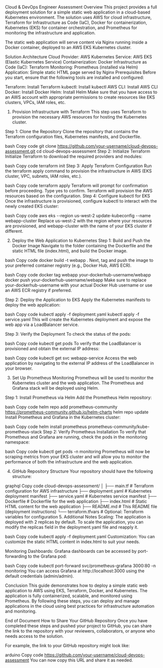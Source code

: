 Cloud & DevOps Engineer Assessment
Overview
This project provides a full deployment solution for a simple static web application in a cloud-based Kubernetes environment. The solution uses AWS for cloud infrastructure, Terraform for Infrastructure as Code (IaC), Docker for containerization, Kubernetes (EKS) for container orchestration, and Prometheus for monitoring the infrastructure and application.

The static web application will serve content via Nginx running inside a Docker container, deployed to an AWS EKS Kubernetes cluster.

Solution Architecture
Cloud Provider: AWS
Kubernetes Service: AWS EKS (Elastic Kubernetes Service)
Containerization: Docker
Infrastructure as Code (IaC): Terraform
Monitoring: Prometheus (installed via Helm)
Application: Simple static HTML page served by Nginx
Prerequisites
Before you start, ensure that the following tools are installed and configured:

Terraform: Install Terraform
kubectl: Install kubectl
AWS CLI: Install AWS CLI
Docker: Install Docker
Helm: Install Helm
Make sure that you have access to an AWS account with appropriate permissions to create resources like EKS clusters, VPCs, IAM roles, etc.

1. Provision Infrastructure with Terraform
This step uses Terraform to provision the necessary AWS resources for hosting the Kubernetes cluster.

Step 1: Clone the Repository
Clone the repository that contains the Terraform configuration files, Kubernetes manifests, and Dockerfile.

bash
Copy code
git clone https://github.com/your-username/cloud-devops-assessment.git
cd cloud-devops-assessment
Step 2: Initialize Terraform
Initialize Terraform to download the required providers and modules:

bash
Copy code
terraform init
Step 3: Apply Terraform Configuration
Run the terraform apply command to provision the infrastructure in AWS (EKS cluster, VPC, subnets, IAM roles, etc.).

bash
Copy code
terraform apply
Terraform will prompt for confirmation before proceeding. Type yes to confirm.
Terraform will provision the AWS resources based on the configuration.
Step 4: Configure kubectl for EKS
Once the infrastructure is provisioned, configure kubectl to interact with the newly created EKS cluster:

bash
Copy code
aws eks --region us-west-2 update-kubeconfig --name webapp-cluster
Replace us-west-2 with the region where your resources are provisioned, and webapp-cluster with the name of your EKS cluster if different.

2. Deploy the Web Application to Kubernetes
Step 1: Build and Push the Docker Image
Navigate to the folder containing the Dockerfile and the static HTML file (index.html), and build the Docker image.

bash
Copy code
docker build -t webapp .
Next, tag and push the image to your preferred container registry (e.g., Docker Hub, AWS ECR).

bash
Copy code
docker tag webapp your-dockerhub-username/webapp
docker push your-dockerhub-username/webapp
Make sure to replace your-dockerhub-username with your actual Docker Hub username or use an AWS ECR registry if preferred.

Step 2: Deploy the Application to EKS
Apply the Kubernetes manifests to deploy the web application:

bash
Copy code
kubectl apply -f deployment.yaml
kubectl apply -f service.yaml
This will create the Kubernetes deployment and expose the web app via a LoadBalancer service.

Step 3: Verify the Deployment
To check the status of the pods:

bash
Copy code
kubectl get pods
To verify that the LoadBalancer is provisioned and obtain the external IP address:

bash
Copy code
kubectl get svc webapp-service
Access the web application by navigating to the external IP address of the LoadBalancer in your browser.

3. Set Up Prometheus Monitoring
Prometheus will be used to monitor the Kubernetes cluster and the web application. The Prometheus and Grafana stack will be deployed using Helm.

Step 1: Install Prometheus via Helm
Add the Prometheus Helm repository:

bash
Copy code
helm repo add prometheus-community https://prometheus-community.github.io/helm-charts
helm repo update
Install Prometheus and Grafana in the Kubernetes cluster:

bash
Copy code
helm install prometheus prometheus-community/kube-prometheus-stack
Step 2: Verify Prometheus Installation
To verify that Prometheus and Grafana are running, check the pods in the monitoring namespace:

bash
Copy code
kubectl get pods -n monitoring
Prometheus will now be scraping metrics from your EKS cluster and will allow you to monitor the performance of both the infrastructure and the web application.

4. GitHub Repository Structure
Your repository should have the following structure:

graphql
Copy code
cloud-devops-assessment/
│
├── main.tf                # Terraform configuration for AWS infrastructure
├── deployment.yaml        # Kubernetes deployment manifest
├── service.yaml           # Kubernetes service manifest
├── Dockerfile             # Dockerfile for the web application
├── index.html             # Static HTML content for the web application
├── README.md              # This README file (deployment instructions)
└── terraform.tfvars        # Optional: Terraform variables for configuration
5. Additional Notes
Scaling: The application is deployed with 2 replicas by default. To scale the application, you can modify the replicas field in the deployment.yaml file and reapply it.

bash
Copy code
kubectl apply -f deployment.yaml
Customization: You can customize the static HTML content in index.html to suit your needs.

Monitoring Dashboards: Grafana dashboards can be accessed by port-forwarding to the Grafana pod:

bash
Copy code
kubectl port-forward svc/prometheus-grafana 3000:80 -n monitoring
You can access Grafana at http://localhost:3000 using the default credentials (admin/admin).

Conclusion
This guide demonstrates how to deploy a simple static web application to AWS using EKS, Terraform, Docker, and Kubernetes. The application is fully containerized, scalable, and monitored using Prometheus. By following these steps, you can deploy and manage applications in the cloud using best practices for infrastructure automation and monitoring.


End of Document
How to Share Your GitHub Repository
Once you have completed these steps and pushed your project to GitHub, you can share the link to the repository with your reviewers, collaborators, or anyone who needs access to the solution.

For example, the link to your GitHub repository might look like:

arduino
Copy code
https://github.com/your-username/cloud-devops-assessment
You can now copy this URL and share it as needed.
